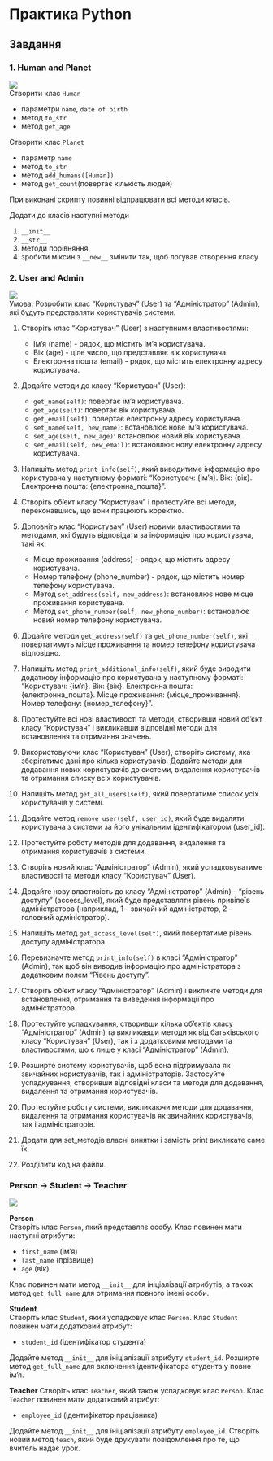 # Практика Python

## Завдання

### 1. Human and Planet

**![](https://lh6.googleusercontent.com/P5g5Ra0-2m0Gl3uZUSP_MP0rSizzUOMlstL0Uv5nN6dQ_R1sTfmwVdjvGkxnQ70DwVTFPpE_TmyayqdDMIaHB7rl70vFJNz0-RcFwY0Nbz_dDr2mhBVPkfrxJbDq7fqHznHZ7FgQTb-n0E393E4r2x_RVg=s2048)**  
Створити клас `Human`

- параметри `name`, `date of birth`
- метод `to_str`
- метод `get_age`

Створити клас `Planet`

- параметр `name`
- метод `to_str`
- метод `add_humans([Human])`
- метод `get_count`(повертає кількість людей)

При виконані скрипту повинні відпрацювати всі методи класів.

Додати до класів наступні методи

1.  `__init__`
2.  `__str__`
3.  методи порівняння
4.  зробити міксин з `__new__` змінити так, щоб логував створення класу

### 2. User and Admin

**![](https://lh4.googleusercontent.com/Hs3whontVBuDyNd0JuoPl7HWF9dteoH5dnQYwuoSMBcHC_wpwraqCyQXNpEBVeJrxfu4Wqpc_ABNQoyw-js_ldwgu-7i9hf_xdBrjJuwlfEYZjBD1sGedKmgEYAyhAk04CSbePGGm2FSi4OBmqpW1rySew=s2048)**  
Умова: Розробити клас “Користувач” (User) та “Адміністратор” (Admin),
які будуть представляти користувачів системи.

1.  Створіть клас “Користувач” (User) з наступними властивостями:

    - Ім’я (name) - рядок, що містить ім’я користувача.
    - Вік (age) - ціле число, що представляє вік користувача.
    - Електронна пошта (email) - рядок, що містить електронну адресу
      користувача.

2.  Додайте методи до класу “Користувач” (User):

    - `get_name(self)`: повертає ім’я користувача.
    - `get_age(self)`: повертає вік користувача.
    - `get_email(self)`: повертає електронну адресу користувача.
    - `set_name(self, new_name)`: встановлює нове ім’я користувача.
    - `set_age(self, new_age)`: встановлює новий вік користувача.
    - `set_email(self, new_email)`: встановлює нову електронну адресу
      користувача.

3.  Напишіть метод `print_info(self)`, який виводитиме інформацію про
    користувача у наступному форматі: “Користувач: {ім’я}. Вік: {вік}.
    Електронна пошта: {електронна_пошта}”.

4.  Створіть об’єкт класу “Користувач” і протестуйте всі методи,
    переконавшись, що вони працюють коректно.

5.  Доповніть клас “Користувач” (User) новими властивостями та методами,
    які будуть відповідати за інформацію про користувача, такі як:

    - Місце проживання (address) - рядок, що містить адресу користувача.
    - Номер телефону (phone_number) - рядок, що містить номер телефону
      користувача.
    - Метод `set_address(self, new_address)`: встановлює нове місце
      проживання користувача.
    - Метод `set_phone_number(self, new_phone_number)`: встановлює новий
      номер телефону користувача.

6.  Додайте методи `get_address(self)` та `get_phone_number(self)`, які
    повертатимуть місце проживання та номер телефону користувача
    відповідно.

7.  Напишіть метод `print_additional_info(self)`, який буде виводити
    додаткову інформацію про користувача у наступному форматі:
    “Користувач: {ім’я}. Вік: {вік}. Електронна пошта:
    {електронна_пошта}. Місце проживання: {місце_проживання}. Номер
    телефону: {номер_телефону}”.

8.  Протестуйте всі нові властивості та методи, створивши новий об’єкт
    класу “Користувач” і викликавши відповідні методи для встановлення
    та отримання значень.

9.  Використовуючи клас “Користувач” (User), створіть систему, яка
    зберігатиме дані про кілька користувачів. Додайте методи для
    додавання нових користувачів до системи, видалення користувачів та
    отримання списку всіх користувачів.

10. Напишіть метод `get_all_users(self)`, який повертатиме список усіх
    користувачів у системі.

11. Додайте метод `remove_user(self, user_id)`, який буде видаляти
    користувача з системи за його унікальним ідентифікатором (user_id).

12. Протестуйте роботу методів для додавання, видалення та отримання
    користувачів з системи.

13. Створіть новий клас “Адміністратор” (Admin), який успадковуватиме
    властивості та методи класу “Користувач” (User).

14. Додайте нову властивість до класу “Адміністратор” (Admin) - “рівень
    доступу” (access_level), який буде представляти рівень привілеїв
    адміністратора (наприклад, 1 - звичайний адміністратор, 2 - головний
    адміністратор).

15. Напишіть метод `get_access_level(self)`, який повертатиме рівень
    доступу адміністратора.

16. Перевизначте метод `print_info(self)` в класі “Адміністратор”
    (Admin), так щоб він виводив інформацію про адміністратора з
    додатковим полем “Рівень доступу”.

17. Створіть об’єкт класу “Адміністратор” (Admin) і викличте методи для
    встановлення, отримання та виведення інформації про адміністратора.

18. Протестуйте успадкування, створивши кілька об’єктів класу
    “Адміністратор” (Admin) та викликавши методи як від батьківського
    класу “Користувач” (User), так і з додатковими методами та
    властивостями, що є лише у класі “Адміністратор” (Admin).

19. Розширте систему користувачів, щоб вона підтримувала як звичайних
    користувачів, так і адміністраторів. Застосуйте успадкування,
    створивши відповідні класи та методи для додавання, видалення та
    отримання користувачів.

20. Протестуйте роботу системи, викликаючи методи для додавання,
    видалення та отримання користувачів як звичайних користувачів, так і
    адміністраторів.

21. Додати для set_методів власні винятки і замість print викликате саме
    їх.

22. Розділити код на файли.

### Person -\> Student -\> Teacher

**![](https://lh5.googleusercontent.com/LpXR4scIqke-tLHcTkcEyMnB51UnICTR4lKaG4cAa_G7ZJU22W_0GdaaJoz_htLmvAlYbxo0H_4wZfWlhs0Nda2qFC3XJrUQVBhdqfRHiFHah8c7ODV-cK2Hi1EqJEZMW_riAm3D5eQ2J2tSDfEioVjMng=s2048)**

**Person**  
Створіть клас `Person`, який представляє особу. Клас повинен мати
наступні атрибути:

- `first_name` (ім’я)
- `last_name` (прізвище)
- `age` (вік)

Клас повинен мати метод `__init__` для ініціалізації атрибутів, а також
метод `get_full_name` для отримання повного імені особи.

**Student**  
Створіть клас `Student`, який успадковує клас `Person`. Клас `Student`
повинен мати додатковий атрибут:

- `student_id` (ідентифікатор студента)

Додайте метод `__init__` для ініціалізації атрибуту `student_id`.
Розширте метод `get_full_name` для включення ідентифікатора студента у
повне ім’я.

**Teacher** Створіть клас `Teacher`, який також успадковує клас
`Person`. Клас `Teacher` повинен мати додатковий атрибут:

- `employee_id` (ідентифікатор працівника)

Додайте метод `__init__` для ініціалізації атрибуту `employee_id`.
Створіть новий метод `teach`, який буде друкувати повідомлення про те,
що вчитель надає урок.
